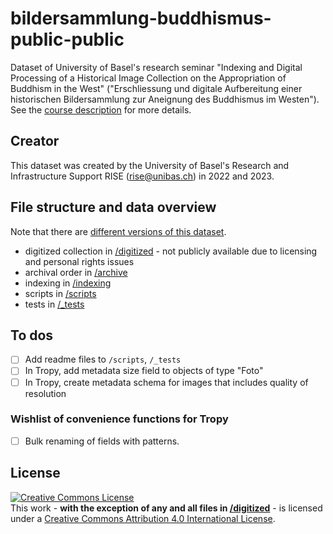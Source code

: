 # bildersammlung-buddhismus-public-public
 
Dataset of University of Basel's research seminar "Indexing and Digital Processing of a Historical Image Collection on the Appropriation of Buddhism in the West" ("Erschliessung und digitale Aufbereitung einer historischen Bildersammlung zur Aneignung des Buddhismus im Westen"). See the [course description](https://vorlesungsverzeichnis.unibas.ch/de/home?id=274243) for more details.

## Creator

This dataset was created by the University of Basel's Research and Infrastructure Support RISE (rise@unibas.ch) in 2022 and 2023.

## File structure and data overview

Note that there are [different versions of this dataset](https://github.com/RISE-UNIBAS/bildersammlung-buddhismus-public/releases).

- digitized collection in [/digitized](https://github.com/RISE-UNIBAS/bildersammlung-buddhismus-public/tree/main/digitized) - not publicly available due to licensing and personal rights issues
- archival order in [/archive](https://github.com/RISE-UNIBAS/bildersammlung-buddhismus-public/tree/main/archive)
- indexing in [/indexing](https://github.com/RISE-UNIBAS/bildersammlung-buddhismus-public/tree/main/indexing)
- scripts in [/scripts](https://github.com/RISE-UNIBAS/bildersammlung-buddhismus-public/tree/main/scripts)
- tests in [/_tests](https://github.com/RISE-UNIBAS/bildersammlung-buddhismus-public/tree/main/_tests)

## To dos

- [ ] Add readme files to `/scripts`, `/_tests`
- [ ] In Tropy, add metadata size field to objects of type "Foto"
- [ ] In Tropy, create metadata schema for images that includes quality of resolution

### Wishlist of convenience functions for Tropy

- [ ] Bulk renaming of fields with patterns.

## License

<a rel="license" href="http://creativecommons.org/licenses/by/4.0/"><img alt="Creative Commons License" style="border-width:0" src="https://i.creativecommons.org/l/by/4.0/88x31.png" /></a><br />This work - **with the exception of any and all files in [/digitized](https://github.com/RISE-UNIBAS/bildersammlung-buddhismus-public/tree/main/digitized)** - is licensed under a <a rel="license" href="http://creativecommons.org/licenses/by/4.0/">Creative Commons Attribution 4.0 International License</a>. 
